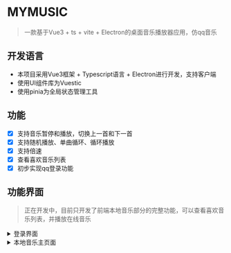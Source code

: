 # MYMUSIC

> 一款基于Vue3 + ts + vite + Electron的桌面音乐播放器应用，仿qq音乐

## 开发语言

- 本项目采用Vue3框架 + Typescript语言 + Electron进行开发，支持客户端
- 使用UI组件库为Vuestic
- 使用pinia为全局状态管理工具

## 功能

- [x] 支持音乐暂停和播放，切换上一首和下一首
- [x] 支持随机播放、单曲循环、循环播放
- [x] 支持倍速
- [x] 查看喜欢音乐列表
- [x] 初步实现qq登录功能

## 功能界面
> 正在开发中，目前只开发了前端本地音乐部分的完整功能，可以查看喜欢音乐列表，并播放在线音乐
<details>
<summary>登录界面</summary>

![登录页](/src/assets/截图20250609192251.png)

</details>
<details>
<summary>本地音乐主页面</summary>

![主页面](/src/assets/截图20250603025027.png)

</details>

